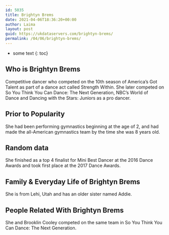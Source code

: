 ```yaml
---
id: 5035
title: Brightyn Brems
date: 2021-04-06T18:36:20+00:00
author: Laima
layout: post
guid: https://ukdataservers.com/brightyn-brems/
permalink: /04/06/brightyn-brems/
---
```


* some text
{: toc}


## Who is Brightyn Brems
                  
                  
                  
Competitive dancer who competed on the 10th season of America&#8217;s Got Talent as part of a dance act called Strength Within. She later competed on So You Think You Can Dance: The Next Generation, NBC&#8217;s World of Dance and Dancing with the Stars: Juniors as a pro dancer.
                  
              
            
              
            
                
                
                
## Prior to Popularity
                  
                  
                  
She had been performing gymnastics beginning at the age of 2, and had made the all-American gymnastics team by the time she was 8 years old.
                  
              
            
              
            
                
                
                
## Random data
                  
                  
                  
She finished as a top 4 finalist for Mini Best Dancer at the 2016 Dance Awards and took first place at the 2017 Dance Awards.
                  
              
            
              
            
                
                
                
## Family & Everyday Life of Brightyn Brems
                  
                  
                  
She is from Lehi, Utah and has an older sister named Addie.
                  
              
            
              
            
                
                
                
## People Related With Brightyn Brems
                  
                  
                  
She and Brooklin Cooley competed on the same team in So You Think You Can Dance: The Next Generation.
                  
              
            
              
            
                
              
            
              
              
            
            
              
            
          
          
          